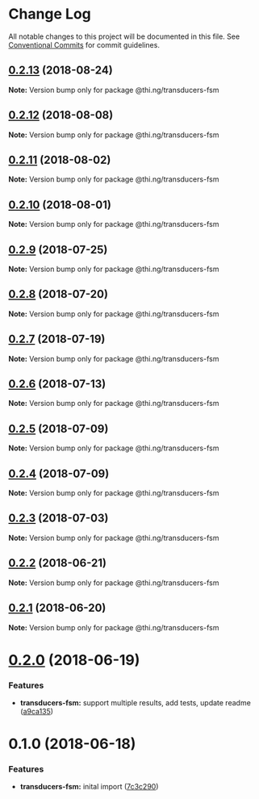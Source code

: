 # Change Log

All notable changes to this project will be documented in this file.
See [Conventional Commits](https://conventionalcommits.org) for commit guidelines.

<a name="0.2.13"></a>
## [0.2.13](https://github.com/thi-ng/umbrella/compare/@thi.ng/transducers-fsm@0.2.12...@thi.ng/transducers-fsm@0.2.13) (2018-08-24)




**Note:** Version bump only for package @thi.ng/transducers-fsm

<a name="0.2.12"></a>
## [0.2.12](https://github.com/thi-ng/umbrella/compare/@thi.ng/transducers-fsm@0.2.11...@thi.ng/transducers-fsm@0.2.12) (2018-08-08)




**Note:** Version bump only for package @thi.ng/transducers-fsm

<a name="0.2.11"></a>
## [0.2.11](https://github.com/thi-ng/umbrella/compare/@thi.ng/transducers-fsm@0.2.10...@thi.ng/transducers-fsm@0.2.11) (2018-08-02)




**Note:** Version bump only for package @thi.ng/transducers-fsm

<a name="0.2.10"></a>
## [0.2.10](https://github.com/thi-ng/umbrella/compare/@thi.ng/transducers-fsm@0.2.9...@thi.ng/transducers-fsm@0.2.10) (2018-08-01)




**Note:** Version bump only for package @thi.ng/transducers-fsm

<a name="0.2.9"></a>
## [0.2.9](https://github.com/thi-ng/umbrella/compare/@thi.ng/transducers-fsm@0.2.8...@thi.ng/transducers-fsm@0.2.9) (2018-07-25)




**Note:** Version bump only for package @thi.ng/transducers-fsm

<a name="0.2.8"></a>
## [0.2.8](https://github.com/thi-ng/umbrella/compare/@thi.ng/transducers-fsm@0.2.7...@thi.ng/transducers-fsm@0.2.8) (2018-07-20)




**Note:** Version bump only for package @thi.ng/transducers-fsm

<a name="0.2.7"></a>
## [0.2.7](https://github.com/thi-ng/umbrella/compare/@thi.ng/transducers-fsm@0.2.6...@thi.ng/transducers-fsm@0.2.7) (2018-07-19)




**Note:** Version bump only for package @thi.ng/transducers-fsm

<a name="0.2.6"></a>
## [0.2.6](https://github.com/thi-ng/umbrella/compare/@thi.ng/transducers-fsm@0.2.5...@thi.ng/transducers-fsm@0.2.6) (2018-07-13)




**Note:** Version bump only for package @thi.ng/transducers-fsm

<a name="0.2.5"></a>
## [0.2.5](https://github.com/thi-ng/umbrella/compare/@thi.ng/transducers-fsm@0.2.4...@thi.ng/transducers-fsm@0.2.5) (2018-07-09)




**Note:** Version bump only for package @thi.ng/transducers-fsm

<a name="0.2.4"></a>
## [0.2.4](https://github.com/thi-ng/umbrella/compare/@thi.ng/transducers-fsm@0.2.3...@thi.ng/transducers-fsm@0.2.4) (2018-07-09)




**Note:** Version bump only for package @thi.ng/transducers-fsm

<a name="0.2.3"></a>
## [0.2.3](https://github.com/thi-ng/umbrella/compare/@thi.ng/transducers-fsm@0.2.2...@thi.ng/transducers-fsm@0.2.3) (2018-07-03)




**Note:** Version bump only for package @thi.ng/transducers-fsm

<a name="0.2.2"></a>
## [0.2.2](https://github.com/thi-ng/umbrella/compare/@thi.ng/transducers-fsm@0.2.1...@thi.ng/transducers-fsm@0.2.2) (2018-06-21)




**Note:** Version bump only for package @thi.ng/transducers-fsm

<a name="0.2.1"></a>
## [0.2.1](https://github.com/thi-ng/umbrella/compare/@thi.ng/transducers-fsm@0.2.0...@thi.ng/transducers-fsm@0.2.1) (2018-06-20)




**Note:** Version bump only for package @thi.ng/transducers-fsm

<a name="0.2.0"></a>
# [0.2.0](https://github.com/thi-ng/umbrella/compare/@thi.ng/transducers-fsm@0.1.0...@thi.ng/transducers-fsm@0.2.0) (2018-06-19)


### Features

* **transducers-fsm:** support multiple results, add tests, update readme ([a9ca135](https://github.com/thi-ng/umbrella/commit/a9ca135))




<a name="0.1.0"></a>
# 0.1.0 (2018-06-18)


### Features

* **transducers-fsm:** inital import ([7c3c290](https://github.com/thi-ng/umbrella/commit/7c3c290))
